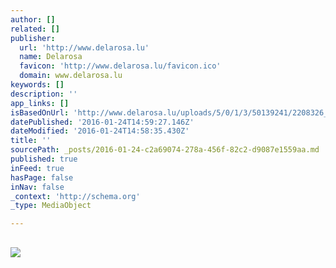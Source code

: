 ```yaml
---
author: []
related: []
publisher:
  url: 'http://www.delarosa.lu'
  name: Delarosa
  favicon: 'http://www.delarosa.lu/favicon.ico'
  domain: www.delarosa.lu
keywords: []
description: ''
app_links: []
isBasedOnUrl: 'http://www.delarosa.lu/uploads/5/0/1/3/50139241/2208326_orig.jpg'
datePublished: '2016-01-24T14:59:27.146Z'
dateModified: '2016-01-24T14:58:35.430Z'
title: ''
sourcePath: _posts/2016-01-24-c2a69074-278a-456f-82c2-d9087e1559aa.md
published: true
inFeed: true
hasPage: false
inNav: false
_context: 'http://schema.org'
_type: MediaObject

---
```

<article style=""><h1></h1><p></p><img src="http://www.delarosa.lu/uploads/5/0/1/3/50139241/2208326_orig.jpg" /></article>